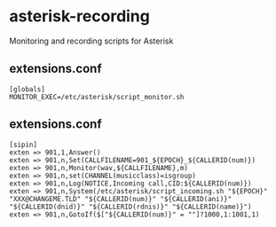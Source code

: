 # asterisk-recording
Monitoring and recording scripts for Asterisk

## extensions.conf

```
[globals]
MONITOR_EXEC=/etc/asterisk/script_monitor.sh
```

## extensions.conf

```
[sipin]
exten => 901,1,Answer()
exten => 901,n,Set(CALLFILENAME=901_${EPOCH}_${CALLERID(num)})
exten => 901,n,Monitor(wav,${CALLFILENAME},m)
exten => 901,n,set(CHANNEL(musicclass)=isgroup)
exten => 901,n,Log(NOTICE,Incoming call,CID:${CALLERID(num)})
exten => 901,n,System(/etc/asterisk/script_incoming.sh "${EPOCH}" "XXX@CHANGEME.TLD" "${CALLERID(num)}" "${CALLERID(ani)}" "${CALLERID(dnid)}" "${CALLERID(rdnis)}" "${CALLERID(name)}")
exten => 901,n,GotoIf($["${CALLERID(num)}" = ""]?1000,1:1001,1)
```
